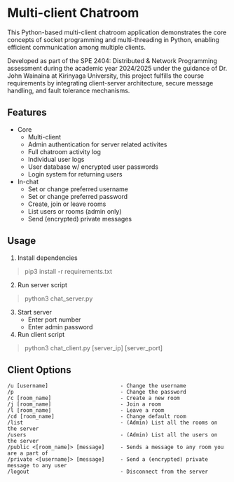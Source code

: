 # Multi-client Chatroom
This Python-based multi-client chatroom application demonstrates the core concepts of socket programming and multi-threading in Python, enabling efficient communication among multiple clients.

Developed as part of the SPE 2404: Distributed & Network Programming assessment during the academic year 2024/2025 under the guidance of Dr. John Wainaina at Kirinyaga University, this project fulfills the course requirements by integrating client-server architecture, secure message handling, and fault tolerance mechanisms.

## Features
* Core
    * Multi-client
    * Admin authentication for server related activites
    * Full chatroom activity log
    * Individual user logs
    * User database w/ encrypted user passwords
    * Login system for returning users
* In-chat
    * Set or change preferred username
    * Set or change preferred password
    * Create, join or leave rooms
    * List users or rooms (admin only)
    * Send (encrypted) private messages

## Usage
1. Install dependencies
> pip3 install -r requirements.txt
2. Run server script
> python3 chat_server.py
3. Start server
    - Enter port number
    - Enter admin password
4. Run client script
> python3 chat_client.py [server_ip] [server_port]

## Client Options
```
/u [username]                       - Change the username
/p                                  - Change the password
/c [room_name]                      - Create a new room
/j [room_name]                      - Join a room
/l [room_name]                      - Leave a room
/cd [room_name]                     - Change default room
/list                               - (Admin) List all the rooms on the server
/users                              - (Admin) List all the users on the server
/public <[room_name]> [message]     - Sends a message to any room you are a part of
/private <[username]> [message]     - Send a (encrypted) private message to any user
/logout                             - Disconnect from the server
```
